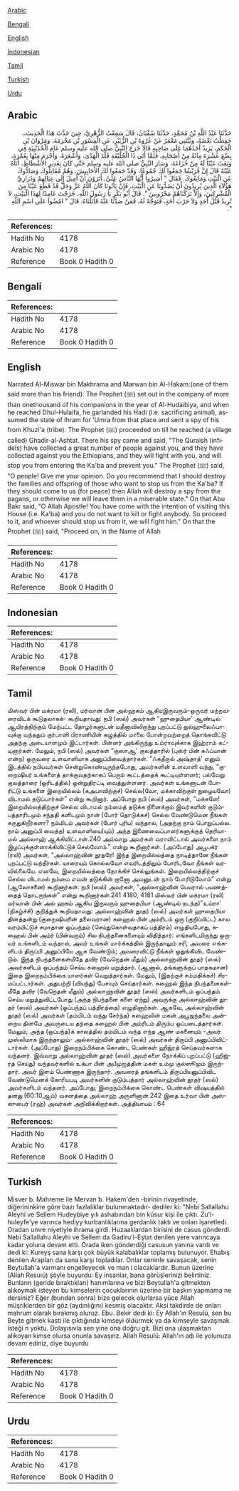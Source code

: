 [Arabic](#arabic)

[Bengali](#bengali)

[English](#english)

[Indonesian](#indonesian)

[Tamil](#tamil)

[Turkish](#turkish)

[Urdu](#urdu)

## Arabic


<div dir="rtl" lang="ar" style={{fontSize:'larger',backgroundColor:'#f8f9fa',padding:20}}>
حَدَّثَنَا عَبْدُ اللَّهِ بْنُ مُحَمَّدٍ، حَدَّثَنَا سُفْيَانُ، قَالَ سَمِعْتُ الزُّهْرِيَّ، حِينَ حَدَّثَ هَذَا الْحَدِيثَ،، حَفِظْتُ بَعْضَهُ، وَثَبَّتَنِي مَعْمَرٌ عَنْ عُرْوَةَ بْنِ الزُّبَيْرِ، عَنِ الْمِسْوَرِ بْنِ مَخْرَمَةَ، وَمَرْوَانَ بْنِ الْحَكَمِ، يَزِيدُ أَحَدُهُمَا عَلَى صَاحِبِهِ قَالاَ خَرَجَ النَّبِيُّ صلى الله عليه وسلم عَامَ الْحُدَيْبِيَةِ فِي بِضْعَ عَشْرَةَ مِائَةً مِنْ أَصْحَابِهِ، فَلَمَّا أَتَى ذَا الْحُلَيْفَةِ قَلَّدَ الْهَدْىَ، وَأَشْعَرَهُ، وَأَحْرَمَ مِنْهَا بِعُمْرَةٍ، وَبَعَثَ عَيْنًا لَهُ مِنْ خُزَاعَةَ، وَسَارَ النَّبِيُّ صلى الله عليه وسلم حَتَّى كَانَ بِغَدِيرِ الأَشْطَاطِ، أَتَاهُ عَيْنُهُ قَالَ إِنَّ قُرَيْشًا جَمَعُوا لَكَ جُمُوعًا، وَقَدْ جَمَعُوا لَكَ الأَحَابِيشَ، وَهُمْ مُقَاتِلُوكَ وَصَادُّوكَ عَنِ الْبَيْتِ وَمَانِعُوكَ‏.‏ فَقَالَ ‏"‏ أَشِيرُوا أَيُّهَا النَّاسُ عَلَىَّ، أَتَرَوْنَ أَنْ أَمِيلَ إِلَى عِيَالِهِمْ وَذَرَارِيِّ هَؤُلاَءِ الَّذِينَ يُرِيدُونَ أَنْ يَصُدُّونَا عَنِ الْبَيْتِ، فَإِنْ يَأْتُونَا كَانَ اللَّهُ عَزَّ وَجَلَّ قَدْ قَطَعَ عَيْنًا مِنَ الْمُشْرِكِينَ، وَإِلاَّ تَرَكْنَاهُمْ مَحْرُوبِينَ ‏"‏‏.‏ قَالَ أَبُو بَكْرٍ يَا رَسُولَ اللَّهِ، خَرَجْتَ عَامِدًا لِهَذَا الْبَيْتِ، لاَ تُرِيدُ قَتْلَ أَحَدٍ وَلاَ حَرْبَ أَحَدٍ، فَتَوَجَّهْ لَهُ، فَمَنْ صَدَّنَا عَنْهُ قَاتَلْنَاهُ‏.‏ قَالَ ‏"‏ امْضُوا عَلَى اسْمِ اللَّهِ ‏"‏‏.‏
</div>
<div style={{backgroundColor:'#f8f9fa',padding:20, marginBottom: 10}}><table> <thead> <tr> <th>References:</th> <th></th> </tr> </thead> <tbody><tr><td>Hadith No</td><td>4178</td></tr><tr><td>Arabic No</td><td>4178</td></tr><tr><td>Reference</td><td>Book 0 Hadith 0</td></tr></tbody></table></div>

## Bengali


<div dir="ltr" lang="bn" style={{fontSize:'larger',backgroundColor:'#f8f9fa',padding:20}}>

</div>
<div style={{backgroundColor:'#f8f9fa',padding:20, marginBottom: 10}}><table> <thead> <tr> <th>References:</th> <th></th> </tr> </thead> <tbody><tr><td>Hadith No</td><td>4178</td></tr><tr><td>Arabic No</td><td>4178</td></tr><tr><td>Reference</td><td>Book 0 Hadith 0</td></tr></tbody></table></div>

## English


<div dir="ltr" lang="en" style={{fontSize:'larger',backgroundColor:'#f8f9fa',padding:20}}>
Narrated Al-Miswar bin Makhrama and Marwan bin Al-Hakam:(one of them said more than his friend): The Prophet (ﷺ) set out in the company of more than onethousand of his companions in the year of Al-Hudaibiya, and when he reached Dhul-Hulaifa, he garlanded his Hadi (i.e. sacrificing animal), assumed the state of Ihram for 'Umra from that place and sent a spy of his from Khuzi'a (tribe). The Prophet (ﷺ) proceeded on till he reached (a village called) Ghadir-al-Ashtat. There his spy came and said, "The Quraish (infidels) have collected a great number of people against you, and they have collected against you the Ethiopians, and they will fight with you, and will stop you from entering the Ka'ba and prevent you." The Prophet (ﷺ) said, "O people! Give me your opinion. Do you recommend that I should destroy the families and offspring of those who want to stop us from the Ka'ba? If they should come to us (for peace) then Allah will destroy a spy from the pagans, or otherwise we will leave them in a miserable state." On that Abu Bakr said, "O Allah Apostle! You have come with the intention of visiting this House (i.e. Ka'ba) and you do not want to kill or fight anybody. So proceed to it, and whoever should stop us from it, we will fight him." On that the Prophet (ﷺ) said, "Proceed on, in the Name of Allah
</div>
<div style={{backgroundColor:'#f8f9fa',padding:20, marginBottom: 10}}><table> <thead> <tr> <th>References:</th> <th></th> </tr> </thead> <tbody><tr><td>Hadith No</td><td>4178</td></tr><tr><td>Arabic No</td><td>4178</td></tr><tr><td>Reference</td><td>Book 0 Hadith 0</td></tr></tbody></table></div>

## Indonesian


<div dir="ltr" lang="id" style={{fontSize:'larger',backgroundColor:'#f8f9fa',padding:20}}>

</div>
<div style={{backgroundColor:'#f8f9fa',padding:20, marginBottom: 10}}><table> <thead> <tr> <th>References:</th> <th></th> </tr> </thead> <tbody><tr><td>Hadith No</td><td>4178</td></tr><tr><td>Arabic No</td><td>4178</td></tr><tr><td>Reference</td><td>Book 0 Hadith 0</td></tr></tbody></table></div>

## Tamil


<div dir="ltr" lang="ta" style={{fontSize:'larger',backgroundColor:'#f8f9fa',padding:20}}>
மிஸ்வர் பின் மக்ரமா (ரலி), மர்வான் பின் அல்ஹகம் ஆகியஇருவரும்-ஒருவர் மற்றவரைவிடக் கூடுதலாகக்- கூறியதாவது: நபி (ஸல்) அவர்கள் “ஹுதைபியா' ஆண்டில் ஆயிரத்திற்கும் மேற்பட்ட தோழர்களுடன் மதீனாவிலிருந்து புறப்பட்டு துல்ஹுலைஃபாவுக்கு வந்ததும் குர்பானி பிராணியின் கழுத்தில் மாலை போன்றவற்றைத் தொங்கவிட்டு அதற்கு அடையாளமும் இட்டார்கள். பின்னர் அங்கிருந்து உம்ராவுக்காக இஹ்ராம் கட்டினார்கள். மேலும், நபி (ஸல்) அவர்கள் “குஸாஆ' குலத்தாரில் (புஸ்ர் பின் சுஃப்யான் என்ற) ஒருவரை உளவாளியாக அனுப்பிவைத்தார்கள். “ஃகதீருல் அஷ்தாத்' எனும் இடத்தில் நபியவர்கள் சென்றுகொண்டிருந்தபோது, அவர்களின் உளவாளி வந்து, “குறைஷியர் உங்களைத் தாக்குவதற்காகப் பெரும் கூட்டத்தைக் கூட்டியுள்ளனர்; பல்வேறு குலத்தாரை (ஓரிடத்தில்) ஒன்றுதிரட்டி வைத்துள்ளனர். அவர்கள் உங்களுடன் போரிட்டு உங்களை இறையில்லம் (கஅபாவிற்குச்) செல்ல(வோ, மக்காவிற்குள் நுழையவோ) விடாமல் தடுப்பார்கள்” என்று கூறினார். அப்போது நபி (ஸல்) அவர்கள், “மக்களே! இறையில்லத்திற்குச் செல்ல விடாமல் நம்மைத் தடுக்க நினைக்கும் இவர்களின் குடும்பத்தாரிடமும் சந்ததி களிடமும் நான் (போர் தொடுக்கச்) செல்ல வேண்டுமென நீங்கள் கருதுகிறீர்களா? நம்மிடம் அவர்கள் (போர் புரிய) வந்தால், (அதற்கு நாம் பொறுப்பல்ல. நாம் அனுப்பி வைத்த) உளவாளியை(யும்) அந்த இணைவைப்பாளர்களுக்குத் தெரியாமல் அல்லாஹ் ஆக்கிவிட்டான்.240 அவ்வாறு அவர்கள் வராவிட்டால் அவர்களை நாம் இழப்புக்குள்ளாக்கிவிட்டுச் செல்வோம்.” என்று கூறினார்கள். (அப்போது) அபூபக்ர் (ரலி) அவர்கள், “அல்லாஹ்வின் தூதரே! இந்த இறையில்லத்தை நாடித்தானே நீங்கள் புறப்பட்டு வந்தீர்கள். யாரையும் கொல்லவோ எவரிடத்திலும் போரிடவோ நீங்கள் வரவில்லையே. எனவே, இறையில்லத்தை நோக்கிச் செல்லுங்கள். இறையில்லத்திற்குச் செல்ல விடாமல் நம்மை எவன் தடுக்கின் றானோ அவனுடன் நாம் போரிடுவோம்” என்று (ஆலோசனை) கூறினார்கள். நபி (ஸல்) அவர்கள், “அல்லாஹ்வின் பெயரால் பயணத்தைத் தொடருங்கள்” என்று கூறினார்கள்.241 4180, 4181 மிஸ்வர் பின் மக்ரமா (ரலி) மர்வான் பின் அல் ஹகம் ஆகிய இருவரும் ஹுதைபியா (ஆண்டில் நடந்த)”உம்ரா' (நிகழ்ச்சி) குறித்துக் கூறியதாவது: அல்லாஹ்வின் தூதர் (ஸல்) அவர்கள் ஹுதைபியா தினத்தன்று (குறைஷியரின் தலைவரான) சுஹைல் பின் அம்ரிடம் ஒரு (குறிப்பிட்ட) கால வரம்பிட்டுச் சமாதான ஒப்பந்தம் (செய்துகொள்வதாகப் பத்திரம்) எழுதியபோது, சுஹைல் பின் அம்ர் (பின்வரும்) சில நிபந்தனைகளையும் விதித்தார்: எங்களிடமிருந்து ஒருவர் உங்களிடம் வந்தால், அவர் உங்கள் மார்க்கத்தில் இருந்தாலும் சரி, அவரை எங்களிடம் திருப்பி அனுப்பியே ஆக வேண்டும்; அவரைவிட்டு நீங்கள் ஒதுங்கிவிட வேண்டும். இந்த நிபந்தனைகள்மீதே தவிர (வேறெதன் மீதும்) அல்லாஹ்வின் தூதர் (ஸல்) அவர்களிடம் ஒப்பந்தம் செய்ய சுஹைல் மறுத்தார். (ஆனால், தங்களுக்குப் பாதகமான) இதை இறைநம்பிக்கை யாளர்கள் வெறுத்தார்கள். மேலும், (இதற்குச் சம்மதிக்கச்) சிரமப்பட்டார்கள். அதுபற்றி (வியந்து) பேசவும் செய்தார்கள். சுஹைல் இந்த நிபந்தனைகள்மீதே தவிர (வேறெதன் மீதும்) அல்லாஹ்வின் தூதர் (ஸல்) அவர்களிடம் ஒப்பந்தம் செய்ய மறுத்துவிட்டபோது (அந்த நிபந்தனை களை ஏற்று) அவருக்கு அல்லாஹ்வின் தூதர் (ஸல்) அவர்கள் (ஒப்பந்தப் பத்திரத்தை) எழுதினார்கள். ஆகவே, அல்லாஹ்வின் தூதர் (ஸல்) அவர்கள் (தம்மிடம் வந்து சேர்ந்த) சுஹைலின் மகன் அபூஜந்தலை அன்றைய தினமே அவருடைய தந்தை சுஹைல் பின் அம்ரிடம் திரும்ப ஒப்படைத்தார்கள். மேலும், அந்த (ஒப்பந்த)க் காலத்தில் தம்மிடம் வந்த எந்த ஆண் மகனையும் -அவர் முஸ்லிமாக இருந்தாலும்- அல்லாஹ்வின் தூதர் (ஸல்) அவர்கள் திருப்பி அனுப்பிவிட்டார்கள். (அப்போது) இறைநம்பிக்கை கொண்ட பெண்கள் ஹிஜ்ரத் செய்தவர்களாக வந்தனர். இவ்வாறு அல்லாஹ்வின் தூதர் (ஸல்) அவர்களை நோக்கிப் புறப்பட்டு (ஹிஜ்ரத் செய்து) வந்தவர்களில் உக்பா பின் அபீமுஐத்தின் மகள் உம்மு குல்ஸூமும் இருந்தார். அவர் இளம் பெண்ணாக இருந்தார். அவரைத் தங்களிடம் திருப்பியனுப்பிவிட வேண்டுமெனக் கோரியபடி அவர்களின் குடும்பத்தார் அல்லாஹ்வின் தூதர் (ஸல்) அவர்களிடம் வந்தனர். அப்போது, இறைநம்பிக்கை கொண்ட பெண்கள் விஷயத்தில் தனது (60:10ஆம்) வசனத்தை அல்லாஹ் அருளினான்.242 இதை உர்வா பின் அஸ்ஸுபைர் (ரஹ்) அவர்கள் அறிவிக்கிறார்கள். அத்தியாயம் : 64
</div>
<div style={{backgroundColor:'#f8f9fa',padding:20, marginBottom: 10}}><table> <thead> <tr> <th>References:</th> <th></th> </tr> </thead> <tbody><tr><td>Hadith No</td><td>4178</td></tr><tr><td>Arabic No</td><td>4178</td></tr><tr><td>Reference</td><td>Book 0 Hadith 0</td></tr></tbody></table></div>

## Turkish


<div dir="ltr" lang="tr" style={{fontSize:'larger',backgroundColor:'#f8f9fa',padding:20}}>
Misver b. Mahreme ile Mervan b. Hakem'den -birinin rivayetinde, diğerininkine göre bazı fazlalıklar bulunmaktadır- dediler ki: "Nebi Sallallahu Aleyhi ve Sellem Hudeybiye yılı ashabından bin küsur kişi ile çıktı. Zu'l-huleyfe'ye varınca hediyy kurbanlıklarına gerdanlık taktı ve onları işaretledi. Oradan umre niyetiyle ihrama girdi. Huzaalılardan birisini de casus gönderdi. Nebi Sallallahu Aleyhi ve Sellem da Gadiru'l-Eştat denilen yere varıncaya kadar yoluna devam etti. Orada iken gönderdiği casusun yanına vardı ve dedi ki: Kureyş sana karşı çok büyük kalabalıklar toplamış bulunuyor. Ehabış denilen Arapları da sana karşı topladılar. Onlar seninle savaşacak, senin Beytullah'a varmanı engelleyecek ve man i olacaklardır. Bunun üzerine (Allah Resuıü) şöyle buyurdu: Ey insanlar, bana görüşlerinizi belirtiniz. Bunların (geride bıraktıkları) hanımlarına ve bizi Beytullah'a gitmekten alıkoymak isteyen bu kimselerin çocuklarının üzerine bir baskın yapmama ne dersiniz? Eğer (bundan sonra) bize gelecek olurlarsa yüce Allah müşriklerden bir göz (aydınlığını) kesmiş olacaktır. Aksi takdirde de onları mahrum olarak bırakmış oluruz. Ebu. Bekir dedi ki: Ey Allah'ın Resulü, sen bu Beyte gitmek kastı ile çıktığında kimseyi öldürmek ya da kimseyle savaşmak isteği n yoktu. Dolayısıvla sen yine ona doğru git. Bizi ona ulaşmaktan alıkoyan kimse olursa onunla savaşınz. Allah Resulü: Allah'ın adı ile yolunuza devam ediniz, diye buyurdu
</div>
<div style={{backgroundColor:'#f8f9fa',padding:20, marginBottom: 10}}><table> <thead> <tr> <th>References:</th> <th></th> </tr> </thead> <tbody><tr><td>Hadith No</td><td>4178</td></tr><tr><td>Arabic No</td><td>4178</td></tr><tr><td>Reference</td><td>Book 0 Hadith 0</td></tr></tbody></table></div>

## Urdu


<div dir="rtl" lang="ur" style={{fontSize:'larger',backgroundColor:'#f8f9fa',padding:20}}>

</div>
<div style={{backgroundColor:'#f8f9fa',padding:20, marginBottom: 10}}><table> <thead> <tr> <th>References:</th> <th></th> </tr> </thead> <tbody><tr><td>Hadith No</td><td>4178</td></tr><tr><td>Arabic No</td><td>4178</td></tr><tr><td>Reference</td><td>Book 0 Hadith 0</td></tr></tbody></table></div>